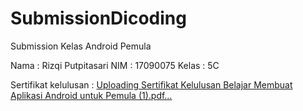 # SubmissionDicoding
Submission Kelas Android Pemula

Nama : Rizqi Putpitasari
NIM : 17090075
Kelas : 5C

Sertifikat kelulusan : [Uploading Sertifikat Kelulusan Belajar Membuat Aplikasi Android untuk Pemula (1).pdf…]()
